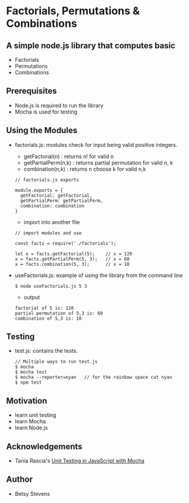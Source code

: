 # **Factorials, Permutations & Combinations**

## A simple node.js library that computes basic 

* Factorials
* Permutations
* Combinations

## Prerequisites
* Node.js is required to run the library 
* Mocha is used for testing 

## Using the Modules 
- factorials.js:  modules check for input being valid positive integers.
  - getFactorial(n) : returns n! for valid n
  - getPartialPerm(n,k) : returns partial permutation for valid n, k
  - combination(n,k) : returns n choose k for valid n,k

  ```
  // factorials.js exports

  module.exports = {
    getFactorial: getFactorial,
    getPartialPerm: getPartialPerm,
    combination: combination
  }
  ```
  - import into another file
  ```
  // import modules and use

  const facts = require('./factorials');

  let x = facts.getFactorial(5);    // x = 120
  x = facts.getPartialPerm(5, 3);   // x = 60
  x = facts.combination(5, 3);      // x = 10
  ```
- useFactorials.js: example of using the library from the command line
  ```
  $ node useFactorials.js 5 3
  ```
  - output
  ```
  factorial of 5 is: 120
  partial permutation of 5,3 is: 60
  combination of 5,3 is: 10
  ```

## Testing
- test.js: contains the tests.
  ```
  // Multiple ways to run test.js
  $ mocha
  $ mocha test
  $ mocha --reporter=nyan   // for the rainbow space cat nyan
  $ npm test
  ```

## Motivation
  - learn unit testing
  - learn Mocha
  - learn Node.js  

## Acknowledgements
  - Tania Rascia's [Unit Testing in JavaScript with Mocha](https://www.taniarascia.com/unit-testing-in-javascript/)

## Author
  -  Betsy Stevens


